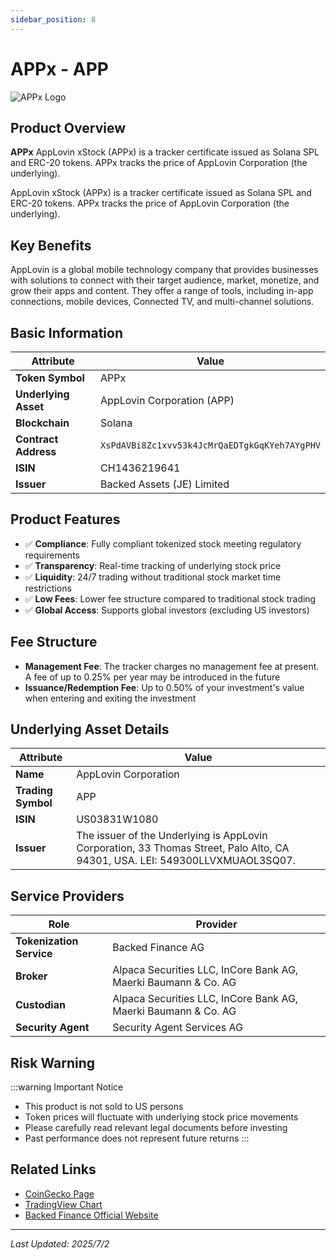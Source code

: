 ```yaml
---
sidebar_position: 8
---
```


# APPx - APP

![APPx Logo](/img/tokens/appx.svg)

## Product Overview

**APPx** AppLovin xStock (APPx) is a tracker certificate issued as Solana SPL and ERC-20 tokens. APPx tracks the price of AppLovin Corporation (the underlying).

AppLovin xStock (APPx) is a tracker certificate issued as Solana SPL and ERC-20 tokens. APPx tracks the price of AppLovin Corporation (the underlying).

## Key Benefits

AppLovin is a global mobile technology company that provides businesses with solutions to connect with their target audience, market, monetize, and grow their apps and content. They offer a range of tools, including in-app connections, mobile devices, Connected TV, and multi-channel solutions.

## Basic Information

| Attribute | Value |
|------|----|
| **Token Symbol** | APPx |
| **Underlying Asset** | AppLovin Corporation (APP) |
| **Blockchain** | Solana |
| **Contract Address** | `XsPdAVBi8Zc1xvv53k4JcMrQaEDTgkGqKYeh7AYgPHV` |
| **ISIN** | CH1436219641 |
| **Issuer** | Backed Assets (JE) Limited |

## Product Features

- ✅ **Compliance**: Fully compliant tokenized stock meeting regulatory requirements
- ✅ **Transparency**: Real-time tracking of underlying stock price
- ✅ **Liquidity**: 24/7 trading without traditional stock market time restrictions
- ✅ **Low Fees**: Lower fee structure compared to traditional stock trading
- ✅ **Global Access**: Supports global investors (excluding US investors)

## Fee Structure

- **Management Fee**: The tracker charges no management fee at present. A fee of up to 0.25% per year may be introduced in the future
- **Issuance/Redemption Fee**: Up to 0.50% of your investment's value when entering and exiting the investment

## Underlying Asset Details

| Attribute | Value |
|------|----|
| **Name** | AppLovin Corporation |
| **Trading Symbol** | APP |
| **ISIN** | US03831W1080 |
| **Issuer** | The issuer of the Underlying is AppLovin Corporation, 33 Thomas Street, Palo Alto, CA 94301, USA. LEI: 549300LLVXMUAOL3SQ07. |

## Service Providers

| Role | Provider |
|------|----|
| **Tokenization Service** | Backed Finance AG |
| **Broker** | Alpaca Securities LLC, InCore Bank AG, Maerki Baumann & Co. AG |
| **Custodian** | Alpaca Securities LLC, InCore Bank AG, Maerki Baumann & Co. AG |
| **Security Agent** | Security Agent Services AG |

## Risk Warning

:::warning Important Notice
- This product is not sold to US persons
- Token prices will fluctuate with underlying stock price movements
- Please carefully read relevant legal documents before investing
- Past performance does not represent future returns
:::

## Related Links

- [CoinGecko Page](https://www.coingecko.com/)
- [TradingView Chart](https://www.tradingview.com/)
- [Backed Finance Official Website](https://backed.fi/)

---

*Last Updated: 2025/7/2*
